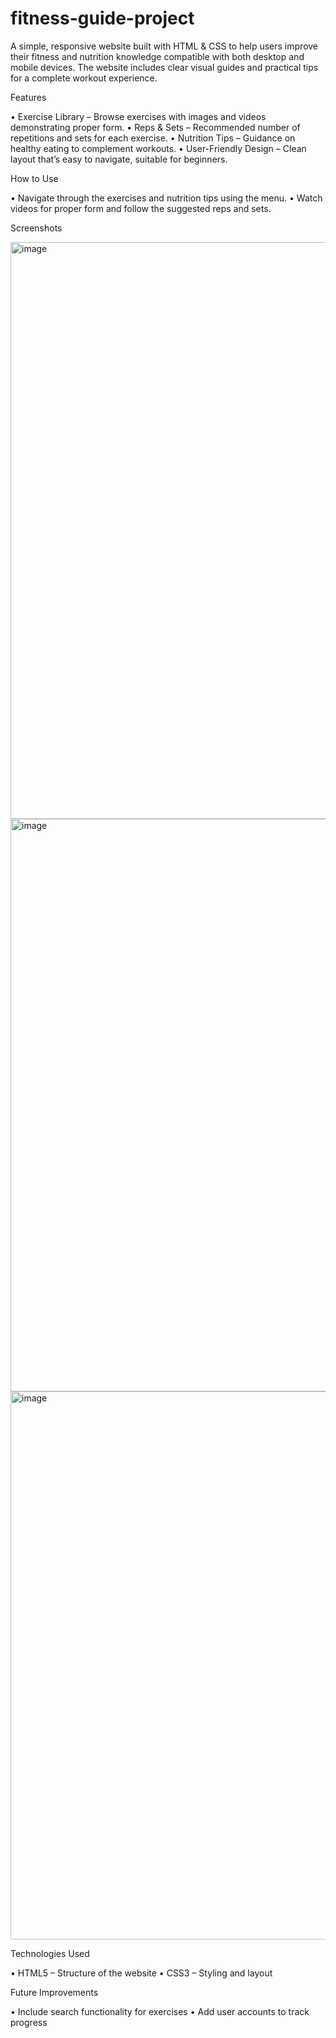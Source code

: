 # fitness-guide-project

A simple, responsive website built with HTML & CSS to help users improve their fitness and nutrition knowledge compatible with both desktop and mobile devices. The website includes clear visual guides and practical tips for a complete workout experience.

Features

 • Exercise Library – Browse exercises with images and videos demonstrating proper form.
 • Reps & Sets – Recommended number of repetitions and sets for each exercise.
 • Nutrition Tips – Guidance on healthy eating to complement workouts.
 • User-Friendly Design – Clean layout that’s easy to navigate, suitable for beginners.

How to Use

 • Navigate through the exercises and nutrition tips using the menu.
 • Watch videos for proper form and follow the suggested reps and sets.

Screenshots

<img width="1848" height="923" alt="image" src="https://github.com/user-attachments/assets/ade8b36f-6b7c-4b30-8a8b-db0f62cc87ea" />
<img width="1842" height="916" alt="image" src="https://github.com/user-attachments/assets/c931ec01-8e9a-45b3-bf09-0c3f5daa92ea" />
<img width="1838" height="877" alt="image" src="https://github.com/user-attachments/assets/ab75170e-6840-4f08-ade9-6909a197799a" />



Technologies Used

 • HTML5 – Structure of the website
 • CSS3 – Styling and layout

Future Improvements

 • Include search functionality for exercises
 • Add user accounts to track progress

